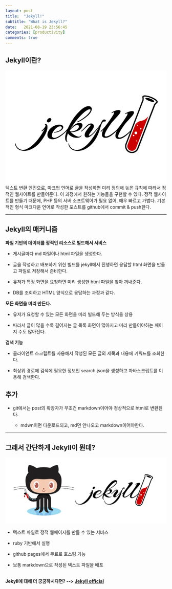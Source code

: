 ```yaml
---
layout: post
title:  "Jekyll!"
subtitle: "What is Jekyll?"
date:   2021-08-19 23:56:45
categories: [productivity]
comments: true
---
```


## Jekyll이란?
![jekyll](/img/jekyll.jpg)
텍스트 변환 엔진으로, 마크업 언어로 글을 작성하면 미리 정의해 놓은 규칙에 따라서 정적인 웹사이트를 만들어준다. 이 과정에서 원하는 기능들을 구현할 수 있다.
정적 웹사이트를 만들기 때문에, PHP 등의 서버 소프트웨어가 필요 없어, 매우 빠르고 가볍다.
기본적인 형식
마크다운 언어로 작성한 포스트를 github에서 commit & push한다.

---

## Jekyll의 매커니즘

**파일 기반의 데이터를 정적인 리소스로 빌드해서 서비스**
* 게시글마다 md 파일이나 html 파일을 생성한다.

* 글을 작성하고 배포하기 위한 빌드를 jekyll에서 진행하면 응답할 html 화면을 만들고 파일로 저장해서 준비한다.

* 유저가 특정 화면을 요청하면 미리 생성한 html 파일을 찾아 꺼내준다.

* DB를 조회하고 HTML 양식으로 응답하는 과정과 같다.

**모든 화면을 미리 만든다.**
* 유저가 요청할 수 있는 모든 화면을 미리 빌드해 두는 방식을 상용

* 따라서 글이 많을 수록 길어지는 글 목록 화면이 많아지고 미리 만들어야하는 페이지 수도 많아진다.


**검색 기능**
* 클라이언트 스크립트를 사용해서 작성된 모든 글의 제목과 내용에 키워드를 조회한다.

* 최상위 경로에 검색에 필요한 정보인 search.json을 생성하고 자바스크립트를 이용해 검색한다.

## 추가
* git에서는 post의 확장자가 무조건 markdown이어야 정상적으로 html로 변환된다.

  * mdwn이면 다운로드되고, md면 안나오고 markdown이어야한다.

---

## 그래서 간단하게 Jekyll이 뭔데?
![jekyll](/img/jekyll2.jpg)
* 텍스트 파일로 정적 웹페이지를 만들 수 있는 서비스

* ruby 기반에서 실행

* github pages에서 무료로 호스팅 가능

* 보통 markdown으로 작성된 텍스트 파일을 배포

<br/>**Jekyll에 대해 더 궁굼하시다면? --> [Jekyll official](http://jekyllrb.com)**